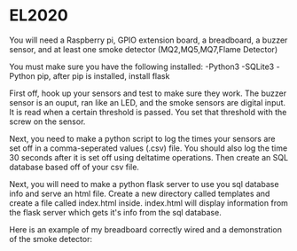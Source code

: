 # EL2020
You will need a Raspberry pi, GPIO extension board, a breadboard, a buzzer sensor, and at least one smoke detector (MQ2,MQ5,MQ7,Flame Detector)



You must make sure you have the following installed:
-Python3
-SQLite3
-Python pip, after pip is installed, install flask

First off, hook up your sensors and test to make sure they work. The buzzer sensor is an ouput, ran like an LED, and the smoke sensors are digital input. It is read when a certain threshold is passed. You set that threshold with the screw on the sensor.

Next, you need to make a python script to log the times your sensors are set off in a comma-seperated values (.csv) file. You should also log the time 30 seconds after it is set off using deltatime operations. Then create an SQL database based off of your csv file.

Next, you will need to make a python flask server to use you sql database info and serve an html file. Create a new directory called templates and create a file called index.html inside. index.html will display information from the flask server which gets it's info from the sql database.

Here is an example of my breadboard correctly wired and a demonstration of the smoke detector:

